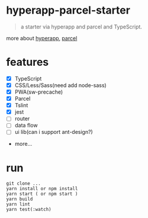 # hyperapp-parcel-starter

> a starter via hyperapp and parcel and TypeScript.

more about [hyperapp](https://hyperapp.js.org/), [parcel](https://parceljs.org/getting_started.html)


# features

- [x] TypeScript
- [x] CSS/Less/Sass(need add node-sass)
- [x] PWA(sw-precache)
- [x] Parcel
- [x] Tslint
- [x] jest
- [ ] router
- [ ] data flow
- [ ] ui lib(can i support ant-design?)
- more...

# run

```
git clone ...
yarn install or npm install
yarn start ( or npm start )
yarn build 
yarn lint
yarn test(:watch)
```


